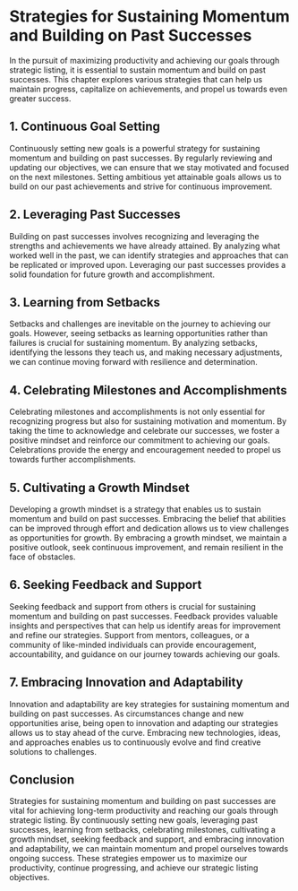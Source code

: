 # Strategies for Sustaining Momentum and Building on Past Successes

In the pursuit of maximizing productivity and achieving our goals through strategic listing, it is essential to sustain momentum and build on past successes. This chapter explores various strategies that can help us maintain progress, capitalize on achievements, and propel us towards even greater success.

## 1\. Continuous Goal Setting

Continuously setting new goals is a powerful strategy for sustaining momentum and building on past successes. By regularly reviewing and updating our objectives, we can ensure that we stay motivated and focused on the next milestones. Setting ambitious yet attainable goals allows us to build on our past achievements and strive for continuous improvement.

## 2\. Leveraging Past Successes

Building on past successes involves recognizing and leveraging the strengths and achievements we have already attained. By analyzing what worked well in the past, we can identify strategies and approaches that can be replicated or improved upon. Leveraging our past successes provides a solid foundation for future growth and accomplishment.

## 3\. Learning from Setbacks

Setbacks and challenges are inevitable on the journey to achieving our goals. However, seeing setbacks as learning opportunities rather than failures is crucial for sustaining momentum. By analyzing setbacks, identifying the lessons they teach us, and making necessary adjustments, we can continue moving forward with resilience and determination.

## 4\. Celebrating Milestones and Accomplishments

Celebrating milestones and accomplishments is not only essential for recognizing progress but also for sustaining motivation and momentum. By taking the time to acknowledge and celebrate our successes, we foster a positive mindset and reinforce our commitment to achieving our goals. Celebrations provide the energy and encouragement needed to propel us towards further accomplishments.

## 5\. Cultivating a Growth Mindset

Developing a growth mindset is a strategy that enables us to sustain momentum and build on past successes. Embracing the belief that abilities can be improved through effort and dedication allows us to view challenges as opportunities for growth. By embracing a growth mindset, we maintain a positive outlook, seek continuous improvement, and remain resilient in the face of obstacles.

## 6\. Seeking Feedback and Support

Seeking feedback and support from others is crucial for sustaining momentum and building on past successes. Feedback provides valuable insights and perspectives that can help us identify areas for improvement and refine our strategies. Support from mentors, colleagues, or a community of like-minded individuals can provide encouragement, accountability, and guidance on our journey towards achieving our goals.

## 7\. Embracing Innovation and Adaptability

Innovation and adaptability are key strategies for sustaining momentum and building on past successes. As circumstances change and new opportunities arise, being open to innovation and adapting our strategies allows us to stay ahead of the curve. Embracing new technologies, ideas, and approaches enables us to continuously evolve and find creative solutions to challenges.

## Conclusion

Strategies for sustaining momentum and building on past successes are vital for achieving long-term productivity and reaching our goals through strategic listing. By continuously setting new goals, leveraging past successes, learning from setbacks, celebrating milestones, cultivating a growth mindset, seeking feedback and support, and embracing innovation and adaptability, we can maintain momentum and propel ourselves towards ongoing success. These strategies empower us to maximize our productivity, continue progressing, and achieve our strategic listing objectives.
